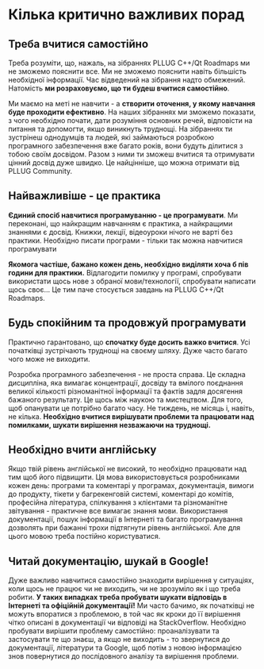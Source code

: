 # Кілька критично важливих порад

## Треба вчитися самостійно
Треба розуміти, що, нажаль, на зібраннях PLLUG C++/Qt Roadmaps ми не зможемо пояснити все. Ми не зможемо пояснити навіть більшість необхідної інформації. Час відведений на зібрання надто обмежений. Натомість **ми розраховуємо, що ти будеш вчитися самостійно**. 

Ми маємо на меті не навчити - а **створити оточення, у якому навчання буде проходити ефективно**. На наших зібраннях ми зможемо показати, з чого необхідно почати, дати розуміння основних речей, відповісти на питання та допомогти, якщо виникнуть труднощі. На зібраннях ти зустрінеш однодумців та людей, які займаються розробкою програмного забезпечення вже багато років, вони будуть ділитися з тобою своїм досвідом. Разом з ними ти зможеш вчитися та отримувати цінний досвід дуже швидко. Це найцінніше, що можна отримати від PLLUG Community.

## Найважливіше - це практика
**Єдиний спосіб навчитися програмуванню - це програмувати**. Ми переконані, що найкращим навчанням є практика, a найкращими знаннями є досвід. Книжки, лекції, відеоуроки нічого не варті без практики.  Необхідно писати програми - тільки так можна навчитися програмувати

**Якомога частіше, бажано кожен день, необхідно виділяти хоча б пів години для практики.** Відлагодити помилку у програмі, спробувати використати щось нове з обраної мови/технології, спробувати написати щось своє... Це тим паче стосується завдань на PLLUG C++/Qt Roadmaps.  

## Будь спокійним та продовжуй програмувати
Практично гарантовано, що **спочатку буде досить важко вчитися**. Усі початківці зустрічають труднощі на своєму шляху. Дуже часто багато чого може не виходити. 


Розробка програмного забезпечення - не проста справа. Це складна дисципліна, яка вимагає концентрації, досвіду та вмілого поєднання великої кількості різноманітної інформації та фактів задля досягення бажаного результату. Це щось між наукою та мистецтвом. Для того, щоб опанувати це потрібно багато часу. Не тиждень, не місяць і, навіть, не кілька. **Необхідно вчитися вирішувати проблеми та працювати над помилками, шукати вирішення незважаючи на труднощі.**

## Необхідно вчити англійську
Якщо твій рівень англійської не високий, то необхідно працювати над тим щоб його підвищити. Ця мова використовується розробниками кожен день: програми та коментарі у програмах, документація, вимоги до продукту, тікети у багрекенговій системі, коментарі до комітів, професійна література, спілкування з клієнтами та різноманітне звітування - практичне все вимагає знання мови. Використання документації, пошук інформації в Інтернеті та багато програмування дозволять при бажанні трохи підтягнути рівень англійської. Але для цього мовою треба постійно користуватися.

## Читай документацію, шукай в Google!
Дуже важливо навчитися самостійно знаходити вирішення у ситуаціях, коли щось не працює чи не виходить, чи не зрозуміло як і що треба робити. **У таких випадках треба пробувати шукати відповідь в Інтернеті та офіційній документації!** Ми часто бачимо, як початківці не можуть впоратися з проблемою, в той час як кроки до її вирішення чітко описані в документації чи відповіді на StackOverflow. Необхідно пробувати вирішити проблему самостійно: проаналізувати та застосувати те що знаєш, а якщо не виходить - то звернутися до документації, літератури та Google, щоб потім з новою інформацією знов повернутися до послідовного аналізу та вирішення проблеми.
